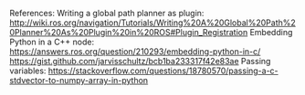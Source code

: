 



References:
Writing a global path planner as plugin: http://wiki.ros.org/navigation/Tutorials/Writing%20A%20Global%20Path%20Planner%20As%20Plugin%20in%20ROS#Plugin_Registration
Embedding Python in a C++ node: 
    https://answers.ros.org/question/210293/embedding-python-in-c/
    https://gist.github.com/jarvisschultz/bcb1ba233317f42e83ae
Passing variables:
    https://stackoverflow.com/questions/18780570/passing-a-c-stdvector-to-numpy-array-in-python
